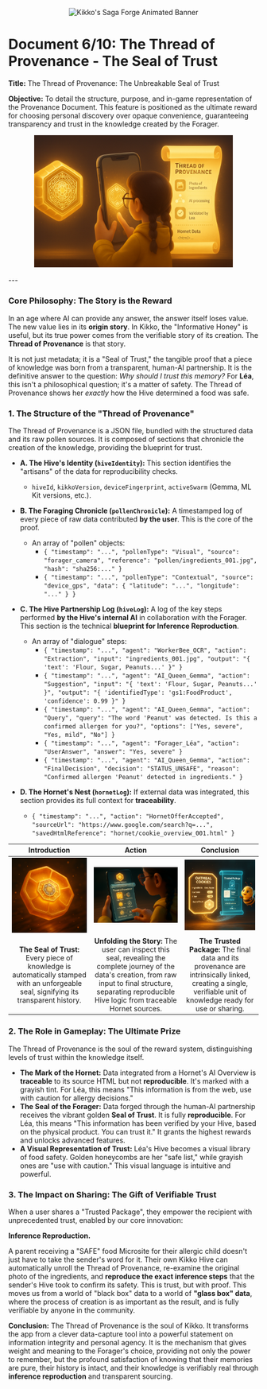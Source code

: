 <p align="center">
  <img src="/videos/doc06_banner_veo3.gif" alt="Kikko's Saga Forge Animated Banner">
</p>

# Document 6/10: The Thread of Provenance - The Seal of Trust

**Title:** The Thread of Provenance: The Unbreakable Seal of Trust

**Objective:** To detail the structure, purpose, and in-game representation of the Provenance Document. This feature is positioned as the ultimate reward for choosing personal discovery over opaque convenience, guaranteeing transparency and trust in the knowledge created by the Forager.

<p align="center">
  <img style="max-width:400px" src="illustrations/doc06_banner.png" alt="A wide, cinematic banner image for the 'Thread of Provenance' document, rendered in a 3D animation movie style. The scene is split into three parts. 1) Left: A glowing honeycomb cell representing a food memory for Léa is shown, with an intricate, golden 'Seal of Trust' forming on its surface. 2) Center: From a view over her shoulder, Léa's finger (10-year-old girl, yellow raincoat sleeve) touches the seal on her phone screen, which unfolds into a luminous, holographic scroll. 3) Right: The scroll displays a beautiful infographic detailing the data's journey: a photo of the ingredients, the AI processing steps, Léa's own validation inputs, and a clearly marked section for any externally sourced 'Hornet' data with its HTML source. The image emphasizes transparency, trust, and the verifiable story behind each memory.">
</p>
---

### **Core Philosophy: The Story is the Reward**

In an age where AI can provide any answer, the answer itself loses value. The new value lies in its **origin story**. In Kikko, the "Informative Honey" is useful, but its true power comes from the verifiable story of its creation. The **Thread of Provenance** is that story.

It is not just metadata; it is a "Seal of Trust," the tangible proof that a piece of knowledge was born from a transparent, human-AI partnership. It is the definitive answer to the question: *Why should I trust this memory?* For **Léa**, this isn't a philosophical question; it's a matter of safety. The Thread of Provenance shows her *exactly* how the Hive determined a food was safe.

### **1. The Structure of the "Thread of Provenance"**

The Thread of Provenance is a JSON file, bundled with the structured data and its raw pollen sources. It is composed of sections that chronicle the creation of the knowledge, providing the blueprint for trust.

*   **A. The Hive's Identity (`hiveIdentity`):** This section identifies the "artisans" of the data for reproducibility checks.
    *   `hiveId`, `kikkoVersion`, `deviceFingerprint`, `activeSwarm` (Gemma, ML Kit versions, etc.).

*   **B. The Foraging Chronicle (`pollenChronicle`):** A timestamped log of every piece of raw data contributed **by the user**. This is the core of the proof.
    *   An array of "pollen" objects:
        *   `{ "timestamp": "...", "pollenType": "Visual", "source": "forager_camera", "reference": "pollen/ingredients_001.jpg", "hash": "sha256:..." }`
        *   `{ "timestamp": "...", "pollenType": "Contextual", "source": "device_gps", "data": { "latitude": "...", "longitude": "..." } }`

*   **C. The Hive Partnership Log (`hiveLog`):** A log of the key steps performed **by the Hive's internal AI** in collaboration with the Forager. This section is the technical **blueprint for Inference Reproduction**.
    *   An array of "dialogue" steps:
        *   `{ "timestamp": "...", "agent": "WorkerBee_OCR", "action": "Extraction", "input": "ingredients_001.jpg", "output": "{ 'text': 'Flour, Sugar, Peanuts...' }" }`
        *   `{ "timestamp": "...", "agent": "AI_Queen_Gemma", "action": "Suggestion", "input": "{ 'text': 'Flour, Sugar, Peanuts...' }", "output": "{ 'identifiedType': 'gs1:FoodProduct', 'confidence': 0.99 }" }`
        *   `{ "timestamp": "...", "agent": "AI_Queen_Gemma", "action": "Query", "query": "The word 'Peanut' was detected. Is this a confirmed allergen for you?", "options": ["Yes, severe", "Yes, mild", "No"] }`
        *   `{ "timestamp": "...", "agent": "Forager_Léa", "action": "UserAnswer", "answer": "Yes, severe" }`
        *   `{ "timestamp": "...", "agent": "AI_Queen_Gemma", "action": "FinalDecision", "decision": "STATUS_UNSAFE", "reason": "Confirmed allergen 'Peanut' detected in ingredients." }`

*   **D. The Hornet's Nest (`hornetLog`):** If external data was integrated, this section provides its full context for **traceability**.
    *   `{ "timestamp": "...", "action": "HornetOfferAccepted", "sourceUrl": "https://www.google.com/search?q=...", "savedHtmlReference": "hornet/cookie_overview_001.html" }`

| Introduction | Action | Conclusion |
| :---: | :---: | :---: |
| <img src="illustrations/prov_intro_v2.png" alt="Cinematic 3D render, animation movie style. A completed, glowing honeycomb cell is presented (e.g., about a cookie for Léa). A small, intricate hexagonal seal made of golden and grayish wax is forming on its surface, pulsating with inner light, symbolizing its mixed-source but fully transparent provenance."> | <img src="illustrations/prov_action_v2.png" alt="Cinematic 3D render, animation movie style, viewed from over her shoulder. A young girl's finger (Léa's, with yellow raincoat sleeve) touches the glowing wax seal on her phone screen. It elegantly unfolds into a holographic, luminous scroll (emakimono), revealing a beautiful infographic of the data's journey, clearly separating the Hive's reproducible steps from the Hornet's traceable HTML source."> | <img src="illustrations/prov_conclusion_v2.png" alt="Cinematic 3D render, animation movie style. The final structured data (the 'Microsite' for the cookie) is shown next to its complete, verified Thread of Provenance scroll. Both are bundled together as a single, glowing, shareable 'Trusted Package' of knowledge. The Bourdon hovers nearby, looking proud of the transparency."> |
| **The Seal of Trust:** Every piece of knowledge is automatically stamped with an unforgeable seal, signifying its transparent history. | **Unfolding the Story:** The user can inspect this seal, revealing the complete journey of the data's creation, from raw input to final structure, separating reproducible Hive logic from traceable Hornet sources. | **The Trusted Package:** The final data and its provenance are intrinsically linked, creating a single, verifiable unit of knowledge ready for use or sharing. |

### **2. The Role in Gameplay: The Ultimate Prize**

The Thread of Provenance is the soul of the reward system, distinguishing levels of trust within the knowledge itself.

*   **The Mark of the Hornet:** Data integrated from a Hornet's AI Overview is **traceable** to its source HTML but not **reproducible**. It's marked with a grayish tint. For Léa, this means "This information is from the web, use with caution for allergy decisions."
*   **The Seal of the Forager:** Data forged through the human-AI partnership receives the vibrant golden **Seal of Trust**. It is fully **reproducible**. For Léa, this means "This information has been verified by your Hive, based on the physical product. You can trust it." It grants the highest rewards and unlocks advanced features.
*   **A Visual Representation of Trust:** Léa's Hive becomes a visual library of food safety. Golden honeycombs are her "safe list," while grayish ones are "use with caution." This visual language is intuitive and powerful.

### **3. The Impact on Sharing: The Gift of Verifiable Trust**

When a user shares a "Trusted Package", they empower the recipient with unprecedented trust, enabled by our core innovation:

**Inference Reproduction.**

A parent receiving a "SAFE" food Microsite for their allergic child doesn't just have to take the sender's word for it. Their own Kikko Hive can automatically unroll the Thread of Provenance, re-examine the original photo of the ingredients, and **reproduce the exact inference steps** that the sender's Hive took to confirm its safety. This is trust, but with proof. This moves us from a world of "black box" data to a world of **"glass box" data**, where the process of creation is as important as the result, and is fully verifiable by anyone in the community.

**Conclusion:**
The Thread of Provenance is the soul of Kikko. It transforms the app from a clever data-capture tool into a powerful statement on information integrity and personal agency. It is the mechanism that gives weight and meaning to the Forager's choice, providing not only the power to remember, but the profound satisfaction of knowing that their memories are pure, their history is intact, and their knowledge is verifiably real through **inference reproduction** and transparent sourcing.